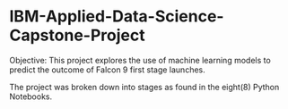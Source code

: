 # IBM-Applied-Data-Science-Capstone-Project
Objective: This project explores the use of machine learning models to predict the outcome of Falcon 9 first stage launches.

The project was broken down into stages as found in the eight(8) Python Notebooks.
